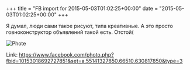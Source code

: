 +++
title = "FB import for 2015-05-03T01:02:25+00:00"
date = "2015-05-03T01:02:25+00:00"
+++

Я думал, люди сами такое рисуют, типа креативные. А это просто говноконструктор объявлений такой есть. Отстой(

![Phote](https://scontent.xx.fbcdn.net/v/t1.0-0/s130x130/11188150_10153018692727851_2522996364080662769_n.jpg?oh=ea3708009546f2c77b4a14fdcd65e4ae&oe=59716802)


Link: https://www.facebook.com/photo.php?fbid=10153018692727851&set=a.55141327850.66510.630817850&type=3
